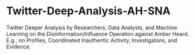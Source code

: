 # Twitter-Deep-Analysis-AH-SNA
Twitter Deeper Analysis by Researchers, Data Analysts, and Machine Learning on the Disinformation/Influence Operation against Amber Heard. E.g., on Profiles, Cooridinated Inauthentic Activity, Investigatons, and Evidence.
